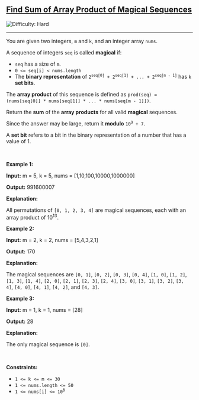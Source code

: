 <h2><a href="https://leetcode.com/problems/find-sum-of-array-product-of-magical-sequences">Find Sum of Array Product of Magical Sequences</a></h2> <img src='https://img.shields.io/badge/Difficulty-Hard-red' alt='Difficulty: Hard' /><hr><p>You are given two integers, <code>m</code> and <code>k</code>, and an integer array <code>nums</code>.</p>
A sequence of integers <code>seq</code> is called <strong>magical</strong> if:

<ul>
	<li><code>seq</code> has a size of <code>m</code>.</li>
	<li><code>0 &lt;= seq[i] &lt; nums.length</code></li>
	<li>The <strong>binary representation</strong> of <code>2<sup>seq[0]</sup> + 2<sup>seq[1]</sup> + ... + 2<sup>seq[m - 1]</sup></code> has <code>k</code> <strong>set bits</strong>.</li>
</ul>

<p>The <strong>array product</strong> of this sequence is defined as <code>prod(seq) = (nums[seq[0]] * nums[seq[1]] * ... * nums[seq[m - 1]])</code>.</p>

<p>Return the <strong>sum</strong> of the <strong>array products</strong> for all valid <strong>magical</strong> sequences.</p>

<p>Since the answer may be large, return it <strong>modulo</strong> <code>10<sup>9</sup> + 7</code>.</p>

<p>A <strong>set bit</strong> refers to a bit in the binary representation of a number that has a value of 1.</p>

<p>&nbsp;</p>
<p><strong class="example">Example 1:</strong></p>

<div class="example-block">
<p><strong>Input:</strong> <span class="example-io">m = 5, k = 5, nums = [1,10,100,10000,1000000]</span></p>

<p><strong>Output:</strong> <span class="example-io">991600007</span></p>

<p><strong>Explanation:</strong></p>

<p>All permutations of <code>[0, 1, 2, 3, 4]</code> are magical sequences, each with an array product of 10<sup>13</sup>.</p>
</div>

<p><strong class="example">Example 2:</strong></p>

<div class="example-block">
<p><strong>Input:</strong> <span class="example-io">m = 2, k = 2, nums = [5,4,3,2,1]</span></p>

<p><strong>Output:</strong> <span class="example-io">170</span></p>

<p><strong>Explanation:</strong></p>

<p>The magical sequences are <code>[0, 1]</code>, <code>[0, 2]</code>, <code>[0, 3]</code>, <code>[0, 4]</code>, <code>[1, 0]</code>, <code>[1, 2]</code>, <code>[1, 3]</code>, <code>[1, 4]</code>, <code>[2, 0]</code>, <code>[2, 1]</code>, <code>[2, 3]</code>, <code>[2, 4]</code>, <code>[3, 0]</code>, <code>[3, 1]</code>, <code>[3, 2]</code>, <code>[3, 4]</code>, <code>[4, 0]</code>, <code>[4, 1]</code>, <code>[4, 2]</code>, and <code>[4, 3]</code>.</p>
</div>

<p><strong class="example">Example 3:</strong></p>

<div class="example-block">
<p><strong>Input:</strong> <span class="example-io">m = 1, k = 1, nums = [28]</span></p>

<p><strong>Output:</strong> <span class="example-io">28</span></p>

<p><strong>Explanation:</strong></p>

<p>The only magical sequence is <code>[0]</code>.</p>
</div>

<p>&nbsp;</p>
<p><strong>Constraints:</strong></p>

<ul>
	<li><code>1 &lt;= k &lt;= m &lt;= 30</code></li>
	<li><code>1 &lt;= nums.length &lt;= 50</code></li>
	<li><code>1 &lt;= nums[i] &lt;= 10<sup>8</sup></code></li>
</ul>

